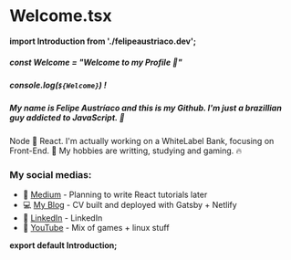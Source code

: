 # Welcome.tsx
**import Introduction from './felipeaustriaco.dev';**


##### const Welcome = "Welcome to my Profile 💨"  
##### console.log(`${Welcome}`) !  
##### My name is Felipe Austríaco and this is my Github. I'm just a brazillian guy addicted to JavaScript. 🚀  

Node 💜 React.
I'm actually working on a WhiteLabel Bank, focusing on Front-End.  🏦
My hobbies are writting, studying and gaming. 🔥  

### My social medias:  
* 📰 [Medium] - Planning to write React tutorials later
* 💻 [My Blog] - CV built and deployed with Gatsby + Netlify
* 👔 [LinkedIn] - LinkedIn
* 🎥 [YouTube] - Mix of games + linux stuff  

**export default Introduction;**







[Medium]: <https://medium.com/@w1redl4in>
[LinkedIn]: <https://www.linkedin.com/in/felipe-austriaco-dev/>
[My Blog]: <https://www.felipeaustriaco.dev/>
[YouTube]: <https://www.youtube.com/channel/UC6Z6YQtuLUEZqPqTJ4Jfywg>






